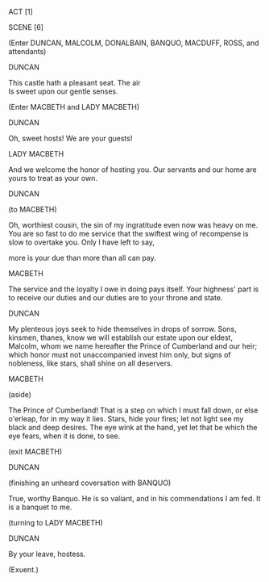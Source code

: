 ACT \[1\]

SCENE \[6\]

(Enter DUNCAN, MALCOLM, DONALBAIN, BANQUO, MACDUFF, ROSS, and attendants)

DUNCAN

This castle hath a pleasant seat. The air  
Is sweet upon our gentle senses.

(Enter MACBETH and LADY MACBETH)

DUNCAN

Oh, sweet hosts! We are your guests!

LADY MACBETH

And we welcome the honor of hosting you. Our servants and our home are yours to treat as your own.

DUNCAN

(to MACBETH)

Oh, worthiest cousin, the sin of my ingratitude even now was heavy on me. You are so fast to do me service that the swiftest wing of recompense is slow to overtake you. Only I have left to say,

more is your due than more than all can pay.

MACBETH

The service and the loyalty I owe in doing pays itself. Your highness' part is to receive our duties and our duties are to your throne and state.

DUNCAN

My plenteous joys seek to hide themselves in drops of sorrow. Sons, kinsmen, thanes, know we will establish our estate upon our eldest, Malcolm, whom we name hereafter the Prince of Cumberland and our heir; which honor must not unaccompanied invest him only, but signs of nobleness, like stars, shall shine on all deservers.

MACBETH

(aside)

The Prince of Cumberland! That is a step on which I must fall down, or else o'erleap, for in my way it lies. Stars, hide your fires; let not light see my black and deep desires. The eye wink at the hand, yet let that be which the eye fears, when it is done, to see.

(exit MACBETH)

DUNCAN

(finishing an unheard coversation with BANQUO)

True, worthy Banquo. He is so valiant, and in his commendations I am fed. It is a banquet to me.

(turning to LADY MACBETH)

DUNCAN

By your leave, hostess.

(Exuent.)